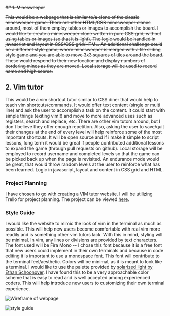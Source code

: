 ~~## 1. Minesweeper~~

~~This would be a webpage that is similar to/a clone of the classic minesweeper game. There are other HTML/CSS minesweeper clones around, most of them employ tables or images to accomplish the board. I would like to create a minesweeper clone written in pure CSS grid, without using tables or images (so that it is light). The logic would be handled in javascript and layout in CSS/CSS grid/HTML. An additional challenge could be a different style game, where minesweeper is merged with a tile sliding style game and you are able to move 3x3 squares of tiles around the board. These would respond to their new location and display numbers of bordering mines as they are moved. Local storage will be used to record name and high scores.~~

## 2. Vim tutor

This would be a vim shortcut tutor similar to CSS diner that would help to teach vim shortcuts/commands. It would offer text content (single or multi line) and ask the user to accomplish a task on the content. It could start with simple things (exiting vim!!) and move to more advanced uses such as registers, search and replace, etc. There are other vim tutors around, but I don't believe they offer enough repetition. Also, asking the user to save/quit their changes at the end of every level will help reinforce some of the most important shortcuts. It will be open source and if i make it simple to script lessons, long term it would be great if people contributed additional lessons to expand the game (through pull requests on github). Local storage will be employed to record username and completed levels so that the game can be picked back up when the page is revisited. An endurance mode would be great, that would throw random levels at the user to reinforce what has been learned. Logic in javascript, layout and content in CSS grid and HTML.

### Project Planning

I have chosen to go with creating a VIM tutor website. I will be utilizing Trello for project planning. The project can be viewed [here](https://trello.com/b/fip80Dmf/q1-proj-vimdicator).

### Style Guide

I would like the website to mimic the look of vim in the terminal as much as possible. This will help new users become comfortable with real vim more readily and is something other vim tutors lack. With this in mind, styling will be minimal. In vim, any lines or divisions are provided by text characters. The font used will be Fira Mono -- I chose this font because it is a free font that new users could implement in their own terminals and because in code editing it is important to use a monospace font. This font will contribute to the terminal feel/aesthetic. Colors will be minimal, as it is meant to look like a terminal. I would like to use the palette provided by [solarized light by Ethan Schoonover](https://ethanschoonover.com/solarized/). I have found this to be a very approachable color scheme that is easy to read and is well accepted among experienced coders. This will help introduce new users to customizing their own terminal experience.

![Wireframe of webpage](https://image.ibb.co/jRO8L0/vim-wireframe.png)

![style guide](https://vectr.com/tmp/b75ezVFRh/c49lkfH0h.png?width=640&height=640&select=c49lkfH0hpage0)

